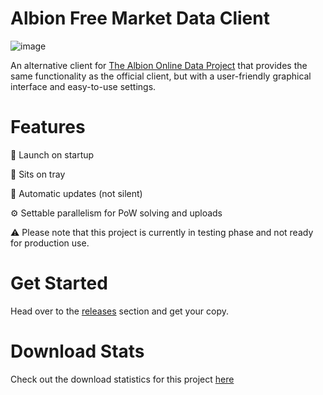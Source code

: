 # Albion Free Market Data Client

![image](https://github.com/JPCodeCraft/AlbionDataAvalonia/assets/11092613/6ab7caab-8dc4-4dfc-95a9-95b17b8841ca)

An alternative client for [The Albion Online Data Project](https://www.albion-online-data.com/) that provides the same functionality as the official client, but with a user-friendly graphical interface and easy-to-use settings.

# Features

🚀 Launch on startup

📌 Sits on tray

🔄 Automatic updates (not silent)

⚙️ Settable parallelism for PoW solving and uploads

⚠️ Please note that this project is currently in testing phase and not ready for production use.

# Get Started
Head over to the [releases](https://github.com/JPCodeCraft/AlbionDataAvalonia/releases) section and get your copy.

# Download Stats
Check out the download statistics for this project [here](https://tooomm.github.io/github-release-stats/?username=jpcodecraft&repository=AlbionDataAvalonia)
